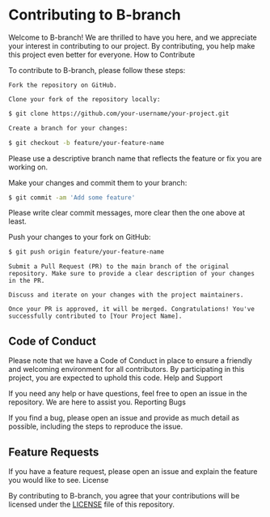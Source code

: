 # Contributing to B-branch

Welcome to B-branch! We are thrilled to have you here, and we appreciate your interest in contributing to our project. By contributing, you help make this project even better for everyone.
How to Contribute

To contribute to B-branch, please follow these steps:

    Fork the repository on GitHub.

    Clone your fork of the repository locally:

```sh
$ git clone https://github.com/your-username/your-project.git

Create a branch for your changes:
```

```sh
$ git checkout -b feature/your-feature-name
```
Please use a descriptive branch name that reflects the feature or fix you are working on.

Make your changes and commit them to your branch:

```sh
$ git commit -am 'Add some feature'
```

Please write clear commit messages, more clear then the one above at least.

Push your changes to your fork on GitHub:

```sh
$ git push origin feature/your-feature-name
```

    Submit a Pull Request (PR) to the main branch of the original repository. Make sure to provide a clear description of your changes in the PR.

    Discuss and iterate on your changes with the project maintainers.

    Once your PR is approved, it will be merged. Congratulations! You've successfully contributed to [Your Project Name].

## Code of Conduct

Please note that we have a Code of Conduct in place to ensure a friendly and welcoming environment for all contributors. By participating in this project, you are expected to uphold this code.
Help and Support

If you need any help or have questions, feel free to open an issue in the repository. We are here to assist you.
Reporting Bugs

If you find a bug, please open an issue and provide as much detail as possible, including the steps to reproduce the issue.

## Feature Requests

If you have a feature request, please open an issue and explain the feature you would like to see.
License

By contributing to B-branch, you agree that your contributions will be licensed under the [LICENSE](LICENSE) file of this repository.
